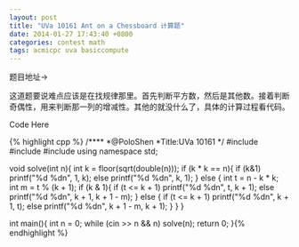```yaml
---
layout: post
title: "UVa 10161 Ant on a Chessboard 计算题"
date: 2014-01-27 17:43:40 +0800
categories: contest math
tags: acmicpc uva basiccompute
---
```

题目地址->

这道题要说难点应该是在找规律那里。首先判断平方数，然后是其他数。接着判断奇偶性，用来判断那一列的增减性。其他的就没什么了，具体的计算过程看代码。

Code Here

{% highlight cpp %}
/****
	*@PoloShen
	*Title:UVa 10161
	*/
#include <iostream>
#include <cstdio>
#include <cmath>
using namespace std;

void solve(int n){
    int k = floor(sqrt(double(n)));
    if (k * k == n){
        if (k&1) printf("%d %dn", 1, k);
        else printf("%d %dn", k, 1);
    } else {
        int t = n - k * k;
        int m = t % (k + 1);
        if (k & 1){
            if (t <= k + 1) printf("%d %dn", t, k + 1);
            else printf("%d %dn", k + 1, k + 1 - m);
        } else {
            if (t <= k + 1) printf("%d %dn", k + 1, t);
            else printf("%d %dn", k + 1 - m, k + 1);
        }
    }
}

int main(){
    int n = 0;
    while (cin >> n && n) solve(n);
    return 0;
}{% endhighlight %}
